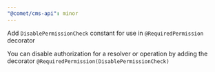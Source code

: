 ```yaml
---
"@comet/cms-api": minor
---
```


Add `DisablePermissionCheck` constant for use in `@RequiredPermission` decorator

You can disable authorization for a resolver or operation by adding the decorator `@RequiredPermission(DisablePermissionCheck)`
